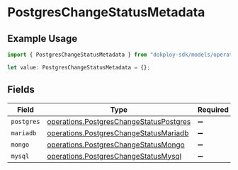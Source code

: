 # PostgresChangeStatusMetadata

## Example Usage

```typescript
import { PostgresChangeStatusMetadata } from "dokploy-sdk/models/operations";

let value: PostgresChangeStatusMetadata = {};
```

## Fields

| Field                                                                                              | Type                                                                                               | Required                                                                                           | Description                                                                                        |
| -------------------------------------------------------------------------------------------------- | -------------------------------------------------------------------------------------------------- | -------------------------------------------------------------------------------------------------- | -------------------------------------------------------------------------------------------------- |
| `postgres`                                                                                         | [operations.PostgresChangeStatusPostgres](../../models/operations/postgreschangestatuspostgres.md) | :heavy_minus_sign:                                                                                 | N/A                                                                                                |
| `mariadb`                                                                                          | [operations.PostgresChangeStatusMariadb](../../models/operations/postgreschangestatusmariadb.md)   | :heavy_minus_sign:                                                                                 | N/A                                                                                                |
| `mongo`                                                                                            | [operations.PostgresChangeStatusMongo](../../models/operations/postgreschangestatusmongo.md)       | :heavy_minus_sign:                                                                                 | N/A                                                                                                |
| `mysql`                                                                                            | [operations.PostgresChangeStatusMysql](../../models/operations/postgreschangestatusmysql.md)       | :heavy_minus_sign:                                                                                 | N/A                                                                                                |
